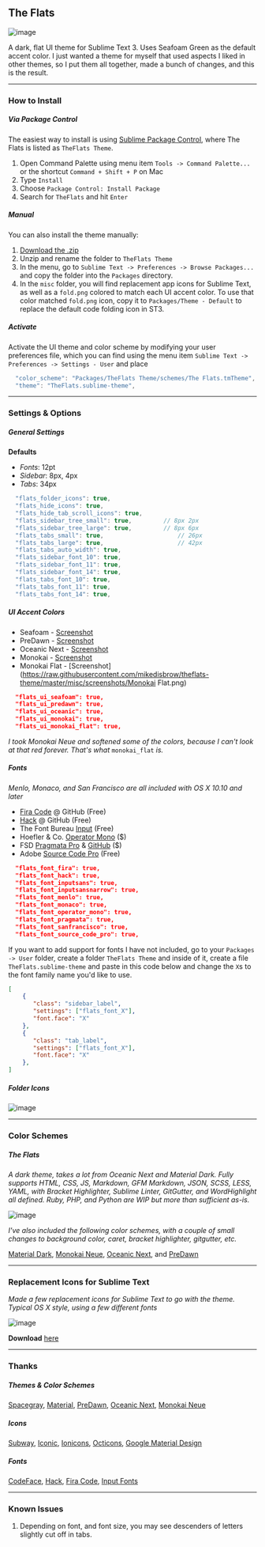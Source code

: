 ## The Flats

![image](https://raw.githubusercontent.com/mikedisbrow/theflats-theme/master/misc/screenshots/Seafoam.png)

A dark, flat UI theme for Sublime Text 3. Uses Seafoam Green as the default accent color.  I just wanted a theme for myself that used aspects I liked in other themes, so I put them all together, made a bunch of changes, and this is the result.

***

### How to Install
##### Via Package Control
The easiest way to install is using [Sublime Package Control](https://packagecontrol.io), where The Flats is listed as `TheFlats Theme`.

1. Open Command Palette using menu item `Tools -> Command Palette...` or the shortcut `Command + Shift + P` on Mac
2. Type `Install`
3. Choose `Package Control: Install Package`
4. Search for `TheFlats` and hit `Enter`

##### Manual
You can also install the theme manually:

1. [Download the .zip](https://github.com/mikedisbrow/theflats-theme/archive/master.zip)
2. Unzip and rename the folder to `TheFlats Theme`
3. In the menu, go to `Sublime Text -> Preferences -> Browse Packages...` and copy the folder into the `Packages` directory. 
4. In the `misc` folder, you will find replacement app icons for Sublime Text, as well as a `fold.png` colored to match each UI accent color.  To use that color matched `fold.png` icon, copy it to `Packages/Theme - Default` to replace the default code folding icon in ST3.

##### Activate
Activate the UI theme and color scheme by modifying your user preferences file, which you can find using the menu item `Sublime Text -> Preferences -> Settings - User` and place

```js
  "color_scheme": "Packages/TheFlats Theme/schemes/The Flats.tmTheme",
  "theme": "TheFlats.sublime-theme",
```

***

### Settings & Options
##### General Settings
**Defaults**

* *Fonts*: 12pt  
* *Sidebar*: 8px, 4px
* *Tabs*: 34px

```js
  "flats_folder_icons": true,
  "flats_hide_icons": true,
  "flats_hide_tab_scroll_icons": true,
  "flats_sidebar_tree_small": true,			// 8px 2px
  "flats_sidebar_tree_large": true,			// 8px 6px	
  "flats_tabs_small": true,					    // 26px
  "flats_tabs_large": true,					    // 42px
  "flats_tabs_auto_width": true,
  "flats_sidebar_font_10": true,
  "flats_sidebar_font_11": true,
  "flats_sidebar_font_14": true,
  "flats_tabs_font_10": true,
  "flats_tabs_font_11": true,
  "flats_tabs_font_14": true,
```

##### UI Accent Colors
  * Seafoam - [Screenshot](https://raw.githubusercontent.com/mikedisbrow/theflats-theme/master/misc/screenshots/Seafoam.png)
  * PreDawn - [Screenshot](https://raw.githubusercontent.com/mikedisbrow/theflats-theme/master/misc/screenshots/Predawn.png)
  * Oceanic Next - [Screenshot](https://raw.githubusercontent.com/mikedisbrow/theflats-theme/master/misc/screenshots/Oceanic.png)
  * Monokai - [Screenshot](https://raw.githubusercontent.com/mikedisbrow/theflats-theme/master/misc/screenshots/Monokai.png)
  * Monokai Flat - [Screenshot](https://raw.githubusercontent.com/mikedisbrow/theflats-theme/master/misc/screenshots/Monokai Flat.png)

```json
  "flats_ui_seafoam": true,
  "flats_ui_predawn": true,
  "flats_ui_oceanic": true,
  "flats_ui_monokai": true,
  "flats_ui_monokai_flat": true,
```
*I took Monokai Neue and softened some of the colors, because I can't look at that red forever. That's what* `monokai_flat` *is.*

##### Fonts
*Menlo, Monaco, and San Francisco are all included with OS X 10.10 and later*

- [Fira Code](https://github.com/tonsky/FiraCode "Fira Code - GitHub") @ GitHub (Free)
- [Hack](https://github.com/chrissimpkins/Hack "Hack - GitHub") @ GitHub (Free)
- The Font Bureau [Input](http://input.fontbureau.com "Font Bureau Input Fonts") (Free)
- Hoefler & Co. [Operator Mono](http://www.typography.com/fonts/operator/overview/ "Operator") ($)
- FSD [Pragmata Pro](http://www.fsd.it/shop/fonts/pragmatapro "Pragmata Pro") & [GitHub](https://github.com/fabrizioschiavi/pragmatapro "Pragmata Pro GitHub") ($)
- Adobe [Source Code Pro](https://github.com/adobe-fonts/source-code-pro) (Free)

```json
  "flats_font_fira": true,
  "flats_font_hack": true,
  "flats_font_inputsans": true,
  "flats_font_inputsansnarrow": true,
  "flats_font_menlo": true,
  "flats_font_monaco": true,
  "flats_font_operator_mono": true,
  "flats_font_pragmata": true,
  "flats_font_sanfrancisco": true,
  "flats_font_source_code_pro": true,
```

If you want to add support for fonts I have not included, go to your `Packages -> User` folder, create a folder `TheFlats Theme` and inside of it, create a file `TheFlats.sublime-theme` and paste in this code below and change the `X`s to the font family name you'd like to use. 

```json
[
    {   
       "class": "sidebar_label",
       "settings": ["flats_font_X"],
       "font.face": "X"
    },
    {
       "class": "tab_label",
       "settings": ["flats_font_X"],
       "font.face": "X"
    },
]
```

##### Folder Icons

![image](https://raw.githubusercontent.com/mikedisbrow/theflats-theme/master/misc/screenshots/foldericons-rounded.png)

***
### Color Schemes
##### The Flats
*A dark theme, takes a lot from Oceanic Next and Material Dark. Fully supports HTML, CSS, JS, Markdown, GFM Markdown, JSON, SCSS, LESS, YAML, with Bracket Highlighter, Sublime Linter, GitGutter, and WordHighlight all defined. Ruby, PHP, and Python are WIP but more than sufficient as-is.*

![image](https://raw.githubusercontent.com/mikedisbrow/theflats-theme/master/misc/screenshots/highlighting.png)

*I've also included the following color schemes, with a couple of small changes to background color, caret, bracket highlighter, gitgutter, etc.*

[Material Dark](https://github.com/equinusocio/material-theme), [Monokai Neue](https://github.com/josh-kaplan/sublime-monokai-neue), [Oceanic Next](https://github.com/voronianski/oceanic-next-color-scheme), and [PreDawn](https://github.com/jamiewilson/predawn)

***

### Replacement Icons for Sublime Text

*Made a few replacement icons for Sublime Text to go with the theme. Typical OS X style, using a few different fonts*

![image](https://raw.githubusercontent.com/mikedisbrow/theflats-theme/master/misc/screenshots/appicons.png)

**Download** [here](https://dl.dropboxusercontent.com/u/3312456/app_icons.zip)

***

### Thanks
##### Themes & Color Schemes
[Spacegray](https://github.com/kkga/spacegray), [Material](https://github.com/equinusocio/material-theme), [PreDawn](https://github.com/jamiewilson/predawn), [Oceanic Next](https://github.com/voronianski/oceanic-next-color-scheme), [Monokai Neue](https://github.com/josh-kaplan/sublime-monokai-neue)

##### Icons
[Subway](https://github.com/mariuszostrowski/subway), [Iconic](https://github.com/iconic/open-iconic), [Ionicons](https://github.com/driftyco/ionicons/), [Octicons](https://octicons.github.com/), [Google Material Design](https://design.google.com/icons/)

##### Fonts
[CodeFace](https://github.com/chrissimpkins/codeface), [Hack](https://github.com/chrissimpkins/Hack), [Fira Code](https://github.com/tonsky/FiraCode), [Input Fonts](http://input.fontbureau.com)

***

### Known Issues
1. Depending on font, and font size, you may see descenders of letters slightly cut off in tabs.
